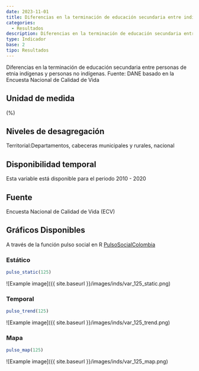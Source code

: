 ```yaml
---
date: 2023-11-01
title: Diferencias en la terminación de educación secundaria entre indígenas y no indígenas (dpto)
categories:
  - Resultados
description: Diferencias en la terminación de educación secundaria entre indígenas y no indígenas
type: Indicador
base: 2
tipo: Resultados
--- 
```


Diferencias en la terminación de educación secundaria entre personas de etnia indígenas y personas no indígenas.
Fuente: DANE basado en la Encuesta Nacional de Calidad de Vida

## Unidad de medida
(%)

## Niveles de desagregación
Territorial:Departamentos, cabeceras municipales y rurales, nacional

## Disponibilidad temporal
Esta variable está disponible para el periodo 2010 - 2020

## Fuente
Encuesta Nacional de Calidad de Vida (ECV)

## Gráficos Disponibles

A través de la función pulso social en R [PulsoSocialColombia](https://github.com/pulsosocialcolombia/PulsoSocialColombia)

### Estático

``` R
pulso_static(125)
```

![Example image]({{ site.baseurl }}/images/inds/var_125_static.png)

### Temporal

``` R
pulso_trend(125)
```

![Example image]({{ site.baseurl }}/images/inds/var_125_trend.png)

### Mapa

``` R
pulso_map(125)
```

![Example image]({{ site.baseurl }}/images/inds/var_125_map.png)